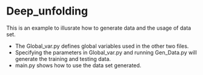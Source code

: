 # Deep_unfolding
This is an example to illusrate how to generate data and the usage of data set.

- The Global_var.py defines global variables used in the other two files.
- Specifying the parameters in Global_var.py and running Gen_Data.py will generate the training and testing data.
- main.py shows how to use the data set generated.
